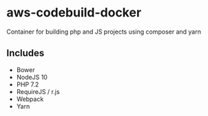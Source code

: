 # aws-codebuild-docker
Container for building php and JS projects using composer and yarn

## Includes

- Bower
- NodeJS 10
- PHP 7.2
- RequireJS / r.js
- Webpack
- Yarn
